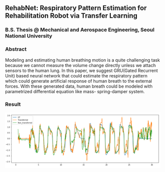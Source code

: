 ## RehabNet: Respiratory Pattern Estimation for Rehabilitation Robot via Transfer Learning
### B.S. Thesis @ Mechanical and Aerospace Engineering, Seoul National University

### Abstract
Modeling and estimating human breathing motion is a quite challenging task because we cannot measure the volume change directly unless we attach sensors to the human lung. In this paper, we suggest GRU(Gated Recurrent Unit) based neural network that could estimate the respiratory pattern which could generate artificial response of human breath to the external forces. With these generated data, human breath could be modeled with parametrized differential equation like mass- spring-damper system.

### Result
<p align = "center">
<img src="https://github.com/dsshim0125/RehabNet/blob/master/fig.png" width="600"> 
</p>
